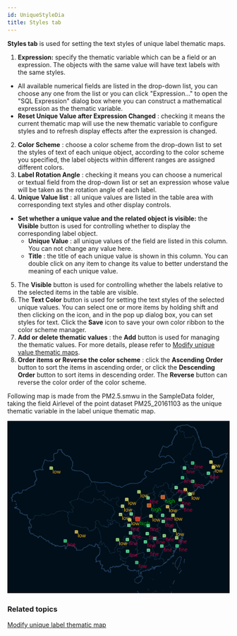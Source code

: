 ```yaml
---
id: UniqueStyleDia
title: Styles tab
---  
```


**Styles tab** is used for setting the text styles of unique label thematic
maps.

1. **Expression:** specify the thematic variable which can be a field or an expression. The objects with the same value will have text labels with the same styles. 
  * All available numerical fields are listed in the drop-down list, you can choose any one from the list or you can click "Expression..." to open the "SQL Expression" dialog box where you can construct a mathematical expression as the thematic variable. 
  * **Reset Unique Value after Expression Changed** : checking it means the current thematic map will use the new thematic variable to configure styles and to refresh display effects after the expression is changed.
2. **Color Scheme** : choose a color scheme from the drop-down list to set the styles of text of each unique object, according to the color scheme you specified, the label objects within different ranges are assigned different colors.
3. **Label Rotation Angle** : checking it means you can choose a numerical or textual field from the drop-down list or set an expression whose value will be taken as the rotation angle of each label.
4. **Unique Value list** : all unique values are listed in the table area with corresponding text styles and other display controls.
  * **Set whether a unique value and the related object is visible:** the **Visible** button is used for controlling whether to display the corresponding label object.
    * **Unique Value** : all unique values of the field are listed in this column. You can not change any value here.
    * **Title** : the title of each unique value is shown in this column. You can double click on any item to change its value to better understand the meaning of each unique value.
5. The **Visible** button is used for controlling whether the labels relative to the selected items in the table are visible.
6. The **Text Color** button is used for setting the text styles of the selected unique values. You can select one or more items by holding shift and then clicking on the icon, and in the pop up dialog box, you can set styles for text. Click the **Save** icon to save your own color ribbon to the color scheme manager. 
7. **Add or delete thematic values** : the **Add** button is used for managing the thematic values. For more details, please refer to [Modify unique value thematic maps](../UniqueValueMap/PropertiesDia). 
8. **Order items or Reverse the color scheme** : click the **Ascending Order** button to sort the items in ascending order, or click the **Descending Order** button to sort items in descending order. The **Reverse** button can reverse the color order of the color scheme. 

Following map is made from the PM2.5.smwu in the SampleData folder, taking the
field Airlevel of the point dataset PM25_20161103 as the unique thematic
variable in the label unique thematic map.

![](img/UniqueLableMap.png)  

###  Related topics

 [Modify unique label thematic map](../UniqueValueMap/PropertiesDia)

